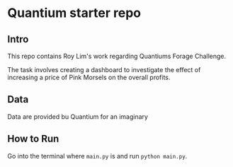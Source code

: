 # Quantium starter repo

## Intro
This repo contains Roy Lim's work regarding Quantiums Forage Challenge.

The task involves creating a dashboard to investigate the effect of increasing a price of Pink Morsels on the overall profits.

## Data
Data are provided bu Quantium for an imaginary

## How to Run
Go into the terminal where `main.py` is and run ```python main.py```.
